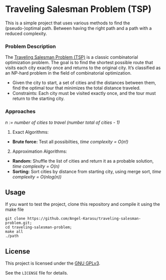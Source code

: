 # Traveling Salesman Problem (TSP)

This is a simple project that uses various methods to find the (pseudo-)optimal path. Between having the right path and a path with a reduced complexity.

### Problem Description

The [Traveling Salesman Problem (TSP)](https://en.wikipedia.org/wiki/Travelling_salesman_problem) is a classic combinatorial optimization problem. The goal is to find the shortest possible route that visits each city exactly once and returns to the original city. It’s classified as an NP-hard problem in the field of combinatorial optimization.

- Given the city to start, a set of cities and the distances between them, find the optimal tour that minimizes the total distance traveled.
- Constraints: Each city must be visited exactly once, and the tour must return to the starting city.
 
### Approaches
*n := number of cities to travel (number total of cities - 1)*
1. Exact Algorithms:
  - **Brute force:** Test all possibilties, *time complexity = O(n!)*
2. Approximation Algorithms:
  - **Random:** Shuffle the list of cities and return it as a probable solution, *time complexity = O(n)*
  - **Sorting:** Sort cities by distance from starting city, using merge sort, *time complexity = O(nlog(n))*
    
## Usage

If you want to test the project, clone this repository and compile it using the make file
```shell
git clone https://github.com/Angel-Karasu/traveling-salesman-problem.git;
cd traveling-salesman-problem;
make all
./path
```
  
## License

This project is licensed under the [GNU GPLv3](https://choosealicense.com/licenses/gpl-3.0/).

See the `LICENSE` file for details.
